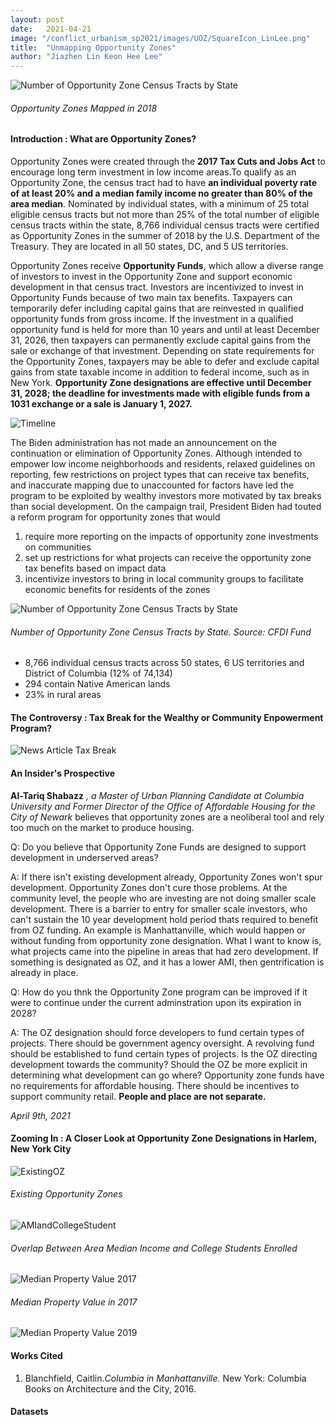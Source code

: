 ```yaml
---
layout: post
date:   2021-04-21
image: "/conflict_urbanism_sp2021/images/UOZ/SquareIcon_LinLee.png"
title:  "Unmapping Opportunity Zones"
author: "Jiazhen Lin Keon Hee Lee"
---
```


![Number of Opportunity Zone Census Tracts by State](/conflict_urbanism_sp2021/images/UOZ/OverallMap1_LinLee.png)
###### *Opportunity Zones Mapped in 2018*

#### Introduction : What are Opportunity Zones?

Opportunity Zones were created through the **2017 Tax Cuts and Jobs Act** to encourage long term investment in low income areas.To qualify as an Opportunity Zone, the census tract had to have **an individual poverty rate of at least 20% and a median family income no greater than 80% of the area median**. Nominated by individual states, with a minimum of 25 total eligible census tracts but not more than 25% of the total number of eligible census tracts within the state, 8,766 individual census tracts were certified as Opportunity Zones in the summer of 2018 by the U.S. Department of the Treasury. They are located in all 50 states, DC, and 5 US territories. 

Opportunity Zones receive **Opportunity Funds**, which allow a diverse range of investors to invest in the Opportunity Zone and support economic development in that census tract. Investors are incentivized to invest in Opportunity Funds because of two main tax benefits. Taxpayers can temporarily defer including capital gains that are reinvested in qualified opportunity funds from gross income. If the investment in a qualified opportunity fund is held for more than 10 years and until at least December 31, 2026, then taxpayers can permanently exclude capital gains from the sale or exchange of that investment. Depending on state requirements for the Opportunity Zones, taxpayers may be able to defer and exclude capital gains from state taxable income in addition to federal income, such as in New York. **Opportunity Zone designations are effective until December 31, 2028; the deadline for investments made with eligible funds from a 1031 exchange or a sale is January 1, 2027.** 



![Timeline](/conflict_urbanism_sp2021/images/UOZ/Timeline_LinLee.png)



The Biden administration has not made an announcement on the continuation or elimination of Opportunity Zones. Although intended to empower low income neighborhoods and residents, relaxed guidelines on reporting, few restrictions on project types that can receive tax benefits, and inaccurate mapping due to unaccounted for factors have led the program to be exploited by wealthy investors more motivated by tax breaks than social development. On the campaign trail, President Biden had touted a reform program for opportunity zones that would

1. require more reporting on the impacts of opportunity zone investments on communities
2. set up restrictions for what projects can receive the opportunity zone tax benefits based on impact data 
3. incentivize investors to bring in local community groups to facilitate economic benefits for residents of the zones

![Number of Opportunity Zone Census Tracts by State](/conflict_urbanism_sp2021/images/UOZ/ZonesbyState2_LinLee.png)
###### *Number of Opportunity Zone Census Tracts by State. Source: CFDI Fund*

-  8,766   individual census tracts across 50 states, 6 US territories and District of Columbia (12% of 74,134) 
-  294   contain Native American lands
- 23%   in rural areas

#### The Controversy : Tax Break for the Wealthy or Community Enpowerment Program?
![News Article Tax Break](/conflict_urbanism_sp2021/images/UOZ/TaxBreak_LinLee.png)




#### An Insider's Prospective 
**Al-Tariq Shabazz** *, a Master of Urban Planning Candidate at Columbia University and Former Director of the Office of Affordable Housing for the City of Newark* believes that opportunity zones are a neoliberal tool and rely too much on the market to produce housing. 

Q: Do you believe that Opportunity Zone Funds are designed to support development in underserved areas?

A: If there isn't existing development already, Opportunity Zones won't spur development. Opportunity Zones don't cure those problems. At the community level, the people who are investing are not doing smaller scale development. There is a barrier to entry for smaller scale investors, who can't sustain the 10 year development hold period thats required to benefit from OZ funding. An example is Manhattanville, which would happen or without funding from opportunity zone designation. What I want to know is, what projects came into the pipeline in areas that had zero development. If something is designated as OZ, and it has a lower AMI, then gentrification is already in place.


Q: How do you thnk the Opportunity Zone program can be improved if it were to continue under the current adminstration upon its expiration in 2028?

A: The OZ designation should force developers to fund certain types of projects. There should be government agency oversight. A revolving fund should be established to fund certain types of projects. Is the OZ directing development towards the community? Should the OZ be more explicit in determining what development can go where? Opportunity zone funds have no requirements for affordable housing. There should be incentives to support community retail. **People and place are not separate.**

*April 9th, 2021* 


#### Zooming In : A Closer Look at Opportunity Zone Designations in Harlem, New York City
![ExistingOZ](/conflict_urbanism_sp2021/images/UOZ/NYCOZ_LinLee.png)
###### *Existing Opportunity Zones*

![AMIandCollegeStudent](/conflict_urbanism_sp2021/images/UOZ/AMI_College_Student_LeeLin.jpg)
###### *Overlap Between Area Median Income and College Students Enrolled*

![Median Property Value 2017](/conflict_urbanism_sp2021/images/UOZ/MedianPropertyValue2017_LeeLin.jpg)
###### *Median Property Value in 2017*

![Median Property Value 2019](/conflict_urbanism_sp2021/images/UOZ/MedianPropertyValue2019_LeeLin.jpg)



#### Works Cited
1. Blanchfield, Caitlin.*Columbia in Manhattanville.* New York: Columbia Books on Architecture and the City, 2016.


#### Datasets
